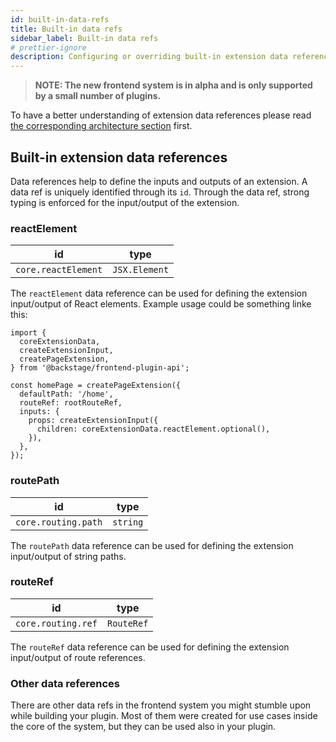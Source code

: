 ```yaml
---
id: built-in-data-refs
title: Built-in data refs
sidebar_label: Built-in data refs
# prettier-ignore
description: Configuring or overriding built-in extension data references
---
```


> **NOTE: The new frontend system is in alpha and is only supported by a small number of plugins.**

To have a better understanding of extension data references please read [the corresponding architecture section](../architecture/03-extensions.md#extension-data) first.

## Built-in extension data references

Data references help to define the inputs and outputs of an extension. A data ref is uniquely identified through its `id`. Through the data ref, strong typing is enforced for the input/output of the extension.

### reactElement

|         id          |     type      |
| :-----------------: | :-----------: |
| `core.reactElement` | `JSX.Element` |

The `reactElement` data reference can be used for defining the extension input/output of React elements. Example usage could be something linke this:

```tsx
import {
  coreExtensionData,
  createExtensionInput,
  createPageExtension,
} from '@backstage/frontend-plugin-api';

const homePage = createPageExtension({
  defaultPath: '/home',
  routeRef: rootRouteRef,
  inputs: {
    props: createExtensionInput({
      children: coreExtensionData.reactElement.optional(),
    }),
  },
});
```

### routePath

|         id          |   type   |
| :-----------------: | :------: |
| `core.routing.path` | `string` |

The `routePath` data reference can be used for defining the extension input/output of string paths.

### routeRef

|         id         |    type    |
| :----------------: | :--------: |
| `core.routing.ref` | `RouteRef` |

The `routeRef` data reference can be used for defining the extension input/output of route references.

### Other data references

There are other data refs in the frontend system you might stumble upon while building your plugin. Most of them were created for use cases inside the core of the system, but they can be used also in your plugin.
